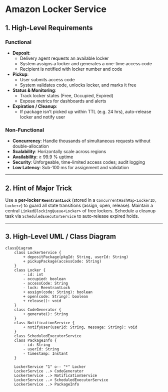 # Amazon Locker Service

## 1. High-Level Requirements

### Functional
- **Deposit**:  
  - Delivery agent requests an available locker  
  - System assigns a locker and generates a one-time access code  
  - Recipient is notified with locker number and code  
- **Pickup**:  
  - User submits access code  
  - System validates code, unlocks locker, and marks it free  
- **Status & Monitoring**:  
  - Track locker states (Free, Occupied, Expired)  
  - Expose metrics for dashboards and alerts  
- **Expiration / Cleanup**:  
  - If package isn’t picked up within TTL (e.g. 24 hrs), auto-release locker and notify user  

### Non-Functional
- **Concurrency**: Handle thousands of simultaneous requests without double-allocation  
- **Scalability**: Horizontally scale across regions  
- **Availability**: ≥ 99.9 % uptime  
- **Security**: Unforgeable, time-limited access codes; audit logging  
- **Low Latency**: Sub-100 ms for assignment and validation  

---

## 2. Hint of Major Trick

Use a **per-locker `ReentrantLock`** (stored in a `ConcurrentHashMap<LockerID, Locker>`) to guard all state transitions (assign, open, release). Maintain a central `LinkedBlockingQueue<Locker>` of free lockers. Schedule a cleanup task via `ScheduledExecutorService` to auto-release expired holds.

---

## 3. High-Level UML / Class Diagram

```mermaid
classDiagram
    class LockerService {
        + depositPackage(pkgId: String, userId: String)
        + pickupPackage(accessCode: String)
    }
    class Locker {
        - id: int
        - occupied: boolean
        - accessCode: String
        - lock: ReentrantLock
        + assign(code: String): boolean
        + open(code: String): boolean
        + release(): void
    }
    class CodeGenerator {
        + generate(): String
    }
    class NotificationService {
        + notifyUser(userId: String, message: String): void
    }
    class ScheduledExecutorService
    class PackageInfo {
        - id: String
        - userId: String
        - timestamp: Instant
    }

    LockerService "1" o-- "*" Locker
    LockerService ..> CodeGenerator
    LockerService ..> NotificationService
    LockerService ..> ScheduledExecutorService
    LockerService ..> PackageInfo
```
